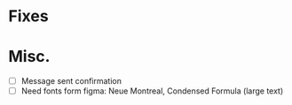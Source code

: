 # Fixes

# Misc.
- [ ] Message sent confirmation
- [ ] Need fonts form figma: Neue Montreal, Condensed Formula (large text)
